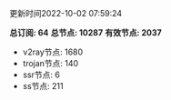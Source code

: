 更新时间2022-10-02 07:59:24

**总订阅: 64**
**总节点: 10287**
**有效节点: 2037**
- v2ray节点: 1680
- trojan节点: 140
- ssr节点: 6
- ss节点: 211
